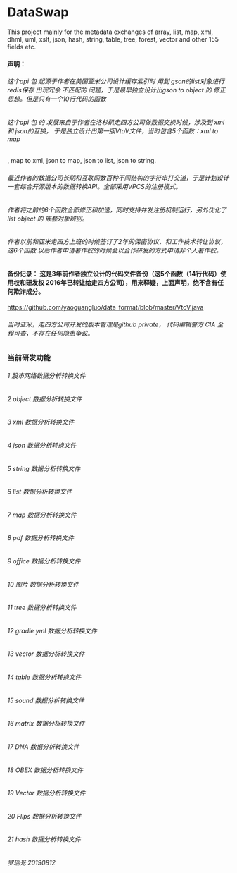 # DataSwap
This project mainly for the metadata exchanges of array, list, map, xml, dhml, uml, xslt, json, hash, string, table, tree, forest, vector and other 155 fields etc.
#### 声明：
###### 这个api 包 起源于作者在美国亚米公司设计缓存索引时 用到 gson的list对象进行 redis保存 出现冗余 不匹配的 问题，于是最早独立设计出gson to object  的 修正思想。但是只有一个10行代码的函数
###### 这个api 包 的 发展来自于作者在洛杉矶走四方公司做数据交换时候，涉及到 xml 和 json的互换， 于是独立设计出第一版VtoV文件，当时包含5个函数：xml to map
, map to xml, json to map, json to list, json to string.
###### 最近作者的数据公司长期和互联网数百种不同结构的字符串打交道，于是计划设计一套综合开源版本的数据转换API。全部采用VPCS的注册模式。
###### 作者将之前的6个函数全部修正和加速，同时支持并发注册机制运行，另外优化了 list object 的 嵌套对象辨别。 
###### 作者以前和亚米走四方上班的时候签订了2年的保密协议，和工作技术转让协议，这6个函数 以后作者申请著作权的时候会以合作研发的方式申请非个人著作权。

#### 备份记录： 这是3年前作者独立设计的代码文件备份（这5个函数（14行代码）使用权和研发权 2016年已转让给走四方公司），用来释疑，上面声明，绝不含有任何欺诈成分。
https://github.com/yaoguangluo/data_format/blob/master/VtoV.java

###### 当时亚米，走四方公司开发的版本管理是github private， 代码编辑警方 CIA 全程可查，不存在任何隐患争议。


### 当前研发功能
###### 1 股市网络数据分析转换文件
###### 2 object 数据分析转换文件
###### 3 xml 数据分析转换文件
###### 4 json 数据分析转换文件
###### 5 string 数据分析转换文件
###### 6 list 数据分析转换文件
###### 7 map 数据分析转换文件
###### 8 pdf 数据分析转换文件
###### 9 office 数据分析转换文件
###### 10 图片 数据分析转换文件
###### 11 tree 数据分析转换文件
###### 12 gradle yml 数据分析转换文件
###### 13 vector 数据分析转换文件
###### 14 table 数据分析转换文件
###### 15 sound 数据分析转换文件
###### 16 matrix 数据分析转换文件
###### 17 DNA 数据分析转换文件
###### 18 OBEX 数据分析转换文件
###### 19 Vector 数据分析转换文件
###### 20 Flips 数据分析转换文件
###### 21 hash 数据分析转换文件

###### 罗瑶光 20190812
